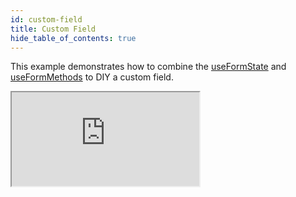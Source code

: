 ```yaml
---
id: custom-field
title: Custom Field
hide_table_of_contents: true
---
```


This example demonstrates how to combine the [useFormState](../api-reference/use-form-state) and [useFormMethods](../api-reference/use-form-methods) to DIY a custom field.

<iframe src="https://codesandbox.io/embed/rcf-custom-field-p9lqi?fontsize=14&hidenavigation=1&theme=dark"
  style={{ width: "100%", height: "500px", border: "0", borderRadius: "4px",  overflow: "hidden" }}
  title="RCF - Custom Field"
  allow="accelerometer; ambient-light-sensor; camera; encrypted-media; geolocation; gyroscope; hid; microphone; midi; payment; usb; vr; xr-spatial-tracking"
  sandbox="allow-forms allow-modals allow-popups allow-presentation allow-same-origin allow-scripts"
></iframe>
